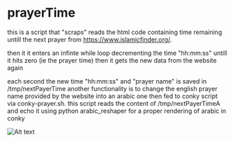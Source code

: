 # prayerTime

this is a script that "scraps" reads the html code  containing time remaining untill the next prayer from https://www.islamicfinder.org/.

then it it enters an infinte while loop decrementing the time "hh:mm:ss" untill it hits zero (ie the prayer time)
then it gets the new data from the website again

each second the new time "hh:mm:ss" and "prayer name" is saved in /tmp/nextPayerTime
another functionality is to change the english prayer name provided by the website into an arabic one
then fed to conky script via conky-prayer.sh. this script reads the content of  /tmp/nextPayerTimeA 
and echo it using python arabic_reshaper for a proper rendering of arabic in conky 

![Alt text](relative/preview.png?raw=true "preview")
